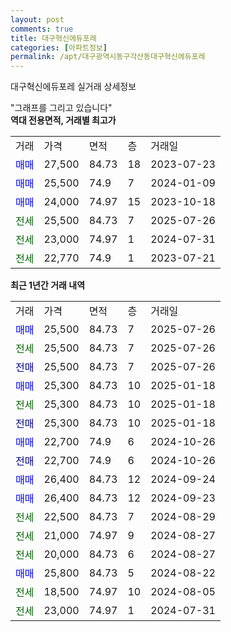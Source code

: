 ```yaml
---
layout: post
comments: true
title: 대구혁신에듀포레
categories: [아파트정보]
permalink: /apt/대구광역시동구각산동대구혁신에듀포레
---
```


대구혁신에듀포레 실거래 상세정보

<script type="text/javascript">
  google.charts.load('current', {'packages':['line', 'corechart']});
  google.charts.setOnLoadCallback(drawChart);

  function drawChart() {
    var data = new google.visualization.DataTable();
    data.addColumn('date', '거래일');
    data.addColumn('number', "매매");
    data.addColumn('number', "전세");
    data.addColumn('number', "전매");

    data.addRows([[new Date(Date.parse("2025-07-26")), 25500, null, null], [new Date(Date.parse("2025-07-26")), null, 25500, null], [new Date(Date.parse("2025-07-26")), null, null, 25500], [new Date(Date.parse("2025-01-18")), 25300, null, null], [new Date(Date.parse("2025-01-18")), null, 25300, null], [new Date(Date.parse("2025-01-18")), null, null, 25300], [new Date(Date.parse("2024-10-26")), 22700, null, null], [new Date(Date.parse("2024-10-26")), null, null, 22700], [new Date(Date.parse("2024-09-24")), 26400, null, null], [new Date(Date.parse("2024-09-23")), 26400, null, null], [new Date(Date.parse("2024-08-29")), null, 22500, null], [new Date(Date.parse("2024-08-27")), null, 21000, null], [new Date(Date.parse("2024-08-27")), null, 20000, null], [new Date(Date.parse("2024-08-22")), 25800, null, null], [new Date(Date.parse("2024-08-05")), null, 18500, null], [new Date(Date.parse("2024-07-31")), null, 23000, null]]);

    var options = {
      hAxis: {
        format: 'yyyy/MM/dd'
      },    
      lineWidth: 0,
      pointsVisible: true,    
      title: '최근 1년간 유형별 실거래가 분포',
      legend: { position: 'bottom' }
    };

    var formatter = new google.visualization.NumberFormat({pattern:'###,###'} );
    formatter.format(data, 1);
    formatter.format(data, 2);
    
    setTimeout(function() {
        var chart = new google.visualization.LineChart(document.getElementById('columnchart_material'));
        chart.draw(data, (options));
        document.getElementById('loading').style.display = 'none';
    }, 200);
  }
</script>


<div id="loading" style="z-index:20; display: block; margin-left: 0px">"그래프를 그리고 있습니다"</div>
<div id="columnchart_material" style="width: 95%; margin-left: 0px; display: block"></div>
<!-- contents start -->
<b>역대 전용면적, 거래별 최고가</b>
<table class="sortable">
    <tr>
      <td>거래</td>
      <td>가격</td>
      <td>면적</td>
      <td>층</td>
      <td>거래일</td>
    </tr>
        <tr>
          <td><a style="color: blue">매매</a></td>
          <td>27,500</td>
          <td>84.73</td>
          <td>18</td>
          <td>2023-07-23</td>
        </tr>            <tr>
          <td><a style="color: blue">매매</a></td>
          <td>25,500</td>
          <td>74.9</td>
          <td>7</td>
          <td>2024-01-09</td>
        </tr>            <tr>
          <td><a style="color: blue">매매</a></td>
          <td>24,000</td>
          <td>74.97</td>
          <td>15</td>
          <td>2023-10-18</td>
        </tr>        
        <tr>
              <td><a style="color: darkgreen">전세</a></td>
              <td>25,500</td>
              <td>84.73</td>
              <td>7</td>
              <td>2025-07-26</td>
            </tr>            <tr>
              <td><a style="color: darkgreen">전세</a></td>
              <td>23,000</td>
              <td>74.97</td>
              <td>1</td>
              <td>2024-07-31</td>
            </tr>            <tr>
              <td><a style="color: darkgreen">전세</a></td>
              <td>22,770</td>
              <td>74.9</td>
              <td>1</td>
              <td>2023-07-21</td>
            </tr>        
    
</table>

<b>최근 1년간 거래 내역</b>

<table class="sortable">
    <tr>
      <td>거래</td>
      <td>가격</td>
      <td>면적</td>
      <td>층</td>
      <td>거래일</td>
    </tr>
    <tr>
      <td><a style="color: blue">매매</a></td>
      <td>25,500</td>
      <td>84.73</td>
      <td>7</td>
      <td>2025-07-26</td>
    </tr>          <tr>
      <td><a style="color: darkgreen">전세</a></td>
      <td>25,500</td>
      <td>84.73</td>
      <td>7</td>
      <td>2025-07-26</td>
    </tr>          <tr>
      <td><a style="color: darkblue">전매</a></td>
      <td>25,500</td>
      <td>84.73</td>
      <td>7</td>
      <td>2025-07-26</td>
    </tr>          <tr>
      <td><a style="color: blue">매매</a></td>
      <td>25,300</td>
      <td>84.73</td>
      <td>10</td>
      <td>2025-01-18</td>
    </tr>          <tr>
      <td><a style="color: darkgreen">전세</a></td>
      <td>25,300</td>
      <td>84.73</td>
      <td>10</td>
      <td>2025-01-18</td>
    </tr>          <tr>
      <td><a style="color: darkblue">전매</a></td>
      <td>25,300</td>
      <td>84.73</td>
      <td>10</td>
      <td>2025-01-18</td>
    </tr>          <tr>
      <td><a style="color: blue">매매</a></td>
      <td>22,700</td>
      <td>74.9</td>
      <td>6</td>
      <td>2024-10-26</td>
    </tr>          <tr>
      <td><a style="color: darkblue">전매</a></td>
      <td>22,700</td>
      <td>74.9</td>
      <td>6</td>
      <td>2024-10-26</td>
    </tr>          <tr>
      <td><a style="color: blue">매매</a></td>
      <td>26,400</td>
      <td>84.73</td>
      <td>12</td>
      <td>2024-09-24</td>
    </tr>          <tr>
      <td><a style="color: blue">매매</a></td>
      <td>26,400</td>
      <td>84.73</td>
      <td>12</td>
      <td>2024-09-23</td>
    </tr>          <tr>
      <td><a style="color: darkgreen">전세</a></td>
      <td>22,500</td>
      <td>84.73</td>
      <td>7</td>
      <td>2024-08-29</td>
    </tr>          <tr>
      <td><a style="color: darkgreen">전세</a></td>
      <td>21,000</td>
      <td>74.97</td>
      <td>9</td>
      <td>2024-08-27</td>
    </tr>          <tr>
      <td><a style="color: darkgreen">전세</a></td>
      <td>20,000</td>
      <td>84.73</td>
      <td>6</td>
      <td>2024-08-27</td>
    </tr>          <tr>
      <td><a style="color: blue">매매</a></td>
      <td>25,800</td>
      <td>84.73</td>
      <td>5</td>
      <td>2024-08-22</td>
    </tr>          <tr>
      <td><a style="color: darkgreen">전세</a></td>
      <td>18,500</td>
      <td>74.97</td>
      <td>10</td>
      <td>2024-08-05</td>
    </tr>          <tr>
      <td><a style="color: darkgreen">전세</a></td>
      <td>23,000</td>
      <td>74.97</td>
      <td>1</td>
      <td>2024-07-31</td>
    </tr>      </table>
<!-- contents end -->    


